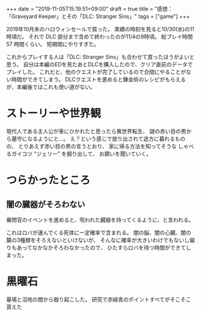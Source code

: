 +++
date = "2019-11-05T15:19:51+09:00"
draft = true
title = "感想： 「Graveyard Keeper」とその「DLC: Stranger Sins」"
tags = ["game"]
+++

2019年10月末のハロウィンセールで買った。
実績の時刻を見ると10/30(水)の11時頃だ。
それで DLC 部分まで含めて終わったのが11/4の9時頃。
総プレイ時間 57 時間くらい。
短期間にやりすぎた。

これからプレイする人は「DLC: Stranger Sins」も合わせて買ったほうがよいと思う。
自分は本編のEDを見たあとDLCを購入したので、クリア直前のデータでプレイした。
これだと、他のクエストが完了しているので合間にやることがない時間ができてしまう。
DLCクエストを進めると錬金術のレシピがもらえるが、本編後ではこれも使い道がない。

<!--more-->

# ストーリーや世界観

現代人である主人公が車にひかれたと思ったら異世界転生、
謎の赤い目の男から墓守になるようにと...。
え？という感じで放り出されて途方に暮れるものの、
とりあえず赤い目の男の言うとおり、
家に帰る方法を知ってそうな しゃべるガイコツ "ジェリー" を掘り出して、
お願いを聞いていく。

# つらかったところ

## 闇の臓器がそろわない

審問官のイベントを進めると、呪われた臓器を持ってくるように、と言われる。

これはロバが運んでくる死体に一定確率で含まれる。
闇の脳、闇の心臓、闇の腸の3種類をそろえないといけないが、
そんなに確率が大きいわけでもないし偏りもあってなかなかそろわなかったので、
ひたすらロバを待つ時間ができてしまった。



# 黒曜石

墓場と沼地の間から掘り起こした。
研究で赤緑青のポイントすべてがそこそこ貰えた
